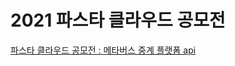 # 2021 파스타 클라우드 공모전

[파스타 클라우드 공모전 : 메타버스 중계 플랫폼 api][id]

[id]: https://volcano-galette-b04.notion.site/gather-market-api-4bd6566149ba460f81024ff001ff4c41 
